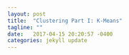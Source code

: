 ```yaml
---
layout: post
title:  "Clustering Part I: K-Means"
tagline: ""
date:   2017-04-15 20:20:57 -0400
categories: jekyll update
---
```


